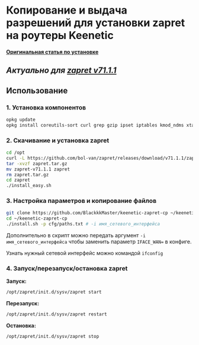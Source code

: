 # Копирование и выдача разрешений для установки zapret на роутеры Keenetic

[**Оригинальная статья по установке**](https://habr.com/ru/articles/834826/)

## *Актуально для [zapret v71.1.1](https://github.com/bol-van/zapret/releases/tag/v71.1.1)*

## Использование

### 1. Установка компонентов

```bash
opkg update
opkg install coreutils-sort curl grep gzip ipset iptables kmod_ndms xtables-addons_legacy git git-http
```

### 2. Скачивание и установка zapret

```bash
cd /opt
curl -L https://github.com/bol-van/zapret/releases/download/v71.1.1/zapret-v71.1.1.tar.gz > zapret.tar.gz
tar -xvzf zapret.tar.gz
mv zapret-v71.1.1 zapret
rm zapret.tar.gz
cd zapret
./install_easy.sh
```

### 3. Настройка параметров и копирование файлов

```bash
git clone https://github.com/BlackkkMaster/keenetic-zapret-cp ~/keenetic-zapret-cp
cd ~/keenetic-zapret-cp
./install.sh -p cfg/paths.txt # -i имя_сетевого_интерфейса
```

Дополнительно в скрипт можно передать аргумент `-i имя_сетевого_интерфейса` чтобы заменить параметр `IFACE_WAN=` в конфиге.

Узнать нужный сетевой интерфейс можно командой `ifconfig`

### 4. Запуск/перезапуск/остановка zapret

**Запуск:**

```bash
/opt/zapret/init.d/sysv/zapret start
```

**Перезапуск:**

```bash
/opt/zapret/init.d/sysv/zapret restart
```

**Остановка:**

```bash
/opt/zapret/init.d/sysv/zapret stop
```
